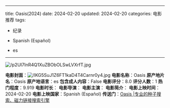 
---
title: Oasis(2024)
date: 2024-02-20
updated: 2024-02-20
categories: 电影推荐
tags:

- 纪录

- Spanish (Español)
- es
---

<img src="https://image.tmdb.org/t/p/original/p2UI7InR4Q1XuZBObOLSwLVXrfT.jpg" alt="/p2UI7InR4Q1XuZBObOLSwLVXrfT.jpg" title="/p2UI7InR4Q1XuZBObOLSwLVXrfT.jpg">

**电影封面**：<img src="https://image.tmdb.org/t/p/w200/lKG5SuJ1Z6FT1kaD4T4Carnr0y4.jpg" alt="/lKG5SuJ1Z6FT1kaD4T4Carnr0y4.jpg" title="/lKG5SuJ1Z6FT1kaD4T4Carnr0y4.jpg">
**电影名称**：Oasis
**原产地片名**：Oasis
**原产地语言**：es
**包含成人内容**：False
**电影评分**：8.0
**评分人数**：1
**热门程度**：9.919
**电影时长**：
**电影导演**：
**电影主演**：
**电影简介**：
**电影上映时间**：2024-02-20
**电影上映国家**：Spanish (Español)
**传送门**：[Oasis |专业的种子搜索、磁力链接搜索引擎](https://movie.amd794.com:2083/?search=Oasis&ordering=&mode=match_phrase&page_size=10&page=1)

